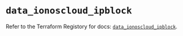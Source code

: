 # `data_ionoscloud_ipblock`

Refer to the Terraform Registory for docs: [`data_ionoscloud_ipblock`](https://registry.terraform.io/providers/ionos-cloud/ionoscloud/6.4.9/docs/data-sources/ipblock).
